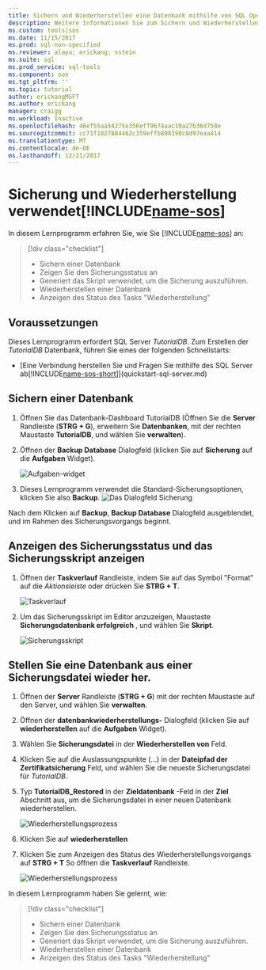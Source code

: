 ```yaml
---
title: Sichern und Wiederherstellen eine Datenbank mithilfe von SQL Operations Studio (preview) | Microsoft Docs
description: Weitere Informationen Sie zum Sichern und Wiederherstellen einer Datenbank mithilfe von SQL Operations Studio (preview)
ms.custom: tools|sos
ms.date: 11/15/2017
ms.prod: sql-non-specified
ms.reviewer: alayu; erickang; sstein
ms.suite: sql
ms.prod_service: sql-tools
ms.component: sos
ms.tgt_pltfrm: ''
ms.topic: tutorial
author: erickangMSFT
ms.author: erickang
manager: craigg
ms.workload: Inactive
ms.openlocfilehash: 46ef55aa54275e356eff9674aac10a27b36d758e
ms.sourcegitcommit: cc71f1027884462c359effb898390c8d97eaa414
ms.translationtype: MT
ms.contentlocale: de-DE
ms.lasthandoff: 12/21/2017
---
```

# <a name="backup-and-restore-using-includename-sosincludesname-sos-shortmd"></a>Sicherung und Wiederherstellung verwendet[!INCLUDE[name-sos](../includes/name-sos-short.md)]

In diesem Lernprogramm erfahren Sie, wie Sie [!INCLUDE[name-sos](../includes/name-sos-short.md)] an:
> [!div class="checklist"]
> * Sichern einer Datenbank 
> * Zeigen Sie den Sicherungsstatus an
> * Generiert das Skript verwendet, um die Sicherung auszuführen.
> * Wiederherstellen einer Datenbank
> * Anzeigen des Status des Tasks "Wiederherstellung"

## <a name="prerequisites"></a>Voraussetzungen

Dieses Lernprogramm erfordert SQL Server *TutorialDB*. Zum Erstellen der *TutorialDB* Datenbank, führen Sie eines der folgenden Schnellstarts:

- [Eine Verbindung herstellen Sie und Fragen Sie mithilfe des SQL Server ab[!INCLUDE[name-sos-short](../includes/name-sos-short.md)]](quickstart-sql-server.md)


## <a name="backup-a-database"></a>Sichern einer Datenbank

1. Öffnen Sie das Datenbank-Dashboard TutorialDB (Öffnen Sie die **Server** Randleiste (**STRG + G**), erweitern Sie **Datenbanken**, mit der rechten Maustaste **TutorialDB**, und wählen Sie **verwalten**). 

2. Öffnen der **Backup Database** Dialogfeld (klicken Sie auf **Sicherung** auf die **Aufgaben** Widget).

   ![Aufgaben-widget](./media/tutorial-backup-restore-sql-server/tasks.png)

3. Dieses Lernprogramm verwendet die Standard-Sicherungsoptionen, klicken Sie also **Backup**.
   ![Das Dialogfeld Sicherung](./media/tutorial-backup-restore-sql-server/backup-dialog.png)

Nach dem Klicken auf **Backup**, **Backup Database** Dialogfeld ausgeblendet, und im Rahmen des Sicherungsvorgangs beginnt.

## <a name="view-the-backup-status-and-view-the-backup-script"></a>Anzeigen des Sicherungsstatus und das Sicherungsskript anzeigen

1. Öffnen der **Taskverlauf** Randleiste, indem Sie auf das Symbol "Format" auf die *Aktionsleiste* oder drücken Sie **STRG + T**.

   ![Taskverlauf](./media/tutorial-backup-restore-sql-server/task-history.png)

2. Um das Sicherungsskript im Editor anzuzeigen, Maustaste **Sicherungsdatenbank erfolgreich** , und wählen Sie **Skript**.

   ![Sicherungsskript](./media/tutorial-backup-restore-sql-server/task-script.png) 

## <a name="restore-a-database-from-a-backup-file"></a>Stellen Sie eine Datenbank aus einer Sicherungsdatei wieder her.


1. Öffnen der **Server** Randleiste (**STRG + G**) mit der rechten Maustaste auf den Server, und wählen Sie **verwalten**. 

2. Öffnen der **datenbankwiederherstellungs-** Dialogfeld (klicken Sie auf **wiederherstellen** auf die **Aufgaben** Widget).

2. Wählen Sie **Sicherungsdatei** in der **Wiederherstellen von** Feld. 

3. Klicken Sie auf die Auslassungspunkte (...) in der **Dateipfad der Zertifikatsicherung** Feld, und wählen Sie die neueste Sicherungsdatei für *TutorialDB*.

3. Typ **TutorialDB_Restored** in der **Zieldatenbank** -Feld in der **Ziel** Abschnitt aus, um die Sicherungsdatei in einer neuen Datenbank wiederherstellen.

   ![Wiederherstellungsprozess](./media/tutorial-backup-restore-sql-server/restore.png)

4. Klicken Sie auf **wiederherstellen**

5. Klicken Sie zum Anzeigen des Status des Wiederherstellungsvorgangs auf **STRG + T** So öffnen die **Taskverlauf** Randleiste.

   ![Wiederherstellungsprozess](./media/tutorial-backup-restore-sql-server/task-history-restore.png)


In diesem Lernprogramm haben Sie gelernt, wie:
> [!div class="checklist"]
> * Sichern einer Datenbank 
> * Zeigen Sie den Sicherungsstatus an
> * Generiert das Skript verwendet, um die Sicherung auszuführen.
> * Wiederherstellen einer Datenbank
> * Anzeigen des Status des Tasks "Wiederherstellung"

